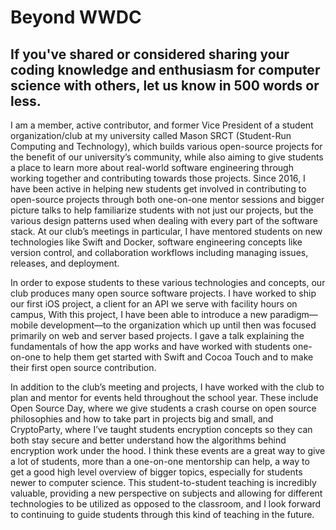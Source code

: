 # Beyond WWDC
## If you've shared or considered sharing your coding knowledge and enthusiasm for computer science with others, let us know in 500 words or less.

I am a member, active contributor, and former Vice President of a student organization/club at my university called Mason SRCT (Student-Run Computing and Technology), which builds various open-source projects for the benefit of our university’s community, while also aiming to give students a place to learn more about real-world software engineering through working together and contributing towards those projects. Since 2016, I have been active in helping new students get involved in contributing to open-source projects through both one-on-one mentor sessions and bigger picture talks to help familiarize students with not just our projects, but the various design patterns used when dealing with every part of the software stack. At our club’s meetings in particular, I have mentored students on new technologies like Swift and Docker, software engineering concepts like version control, and collaboration workflows including managing issues, releases, and deployment.

In order to expose students to these various technologies and concepts, our club produces many open source software projects. I have worked to ship our first iOS project, a client for an API we serve with facility hours on campus, With this project, I have been able to introduce a new paradigm—mobile development—to the organization which up until then was focused primarily on web and server based projects. I gave a talk explaining the fundamentals of how the app works and have worked with students one-on-one to help them get started with Swift and Cocoa Touch and to make their first open source contribution.

In addition to the club’s meeting and projects, I have worked with the club to plan and mentor for events held throughout the school year. These include Open Source Day, where we give students a crash course on open source philosophies and how to take part in projects big and small, and CryptoParty, where I’ve taught students encryption concepts so they can both stay secure and better understand how the algorithms behind encryption work under the hood. I think these events are a great way to give a lot of students, more than a one-on-one mentorship can help, a way to get a good high level overview of bigger topics, especially for students newer to computer science. This student-to-student teaching is incredibly valuable, providing a new perspective on subjects and allowing for different technologies to be utilized as opposed to the classroom, and I look forward to continuing to guide students through this kind of teaching in the future.